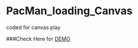 # PacMan_loading_Canvas
coded for canvas play

###Check Here for [DEMO](https://github.com/josephmax/PacMan_loading_Canvas/blob/master/canvas-PacMan.html)
